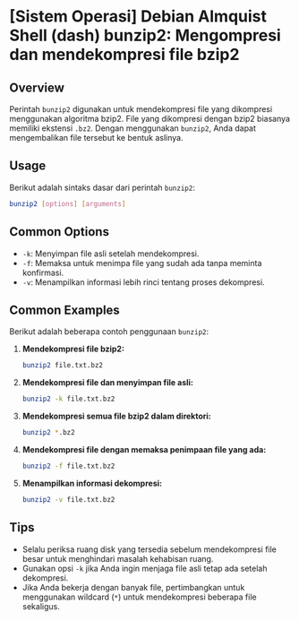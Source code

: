 # [Sistem Operasi] Debian Almquist Shell (dash) bunzip2: Mengompresi dan mendekompresi file bzip2

## Overview
Perintah `bunzip2` digunakan untuk mendekompresi file yang dikompresi menggunakan algoritma bzip2. File yang dikompresi dengan bzip2 biasanya memiliki ekstensi `.bz2`. Dengan menggunakan `bunzip2`, Anda dapat mengembalikan file tersebut ke bentuk aslinya.

## Usage
Berikut adalah sintaks dasar dari perintah `bunzip2`:

```bash
bunzip2 [options] [arguments]
```

## Common Options
- `-k`: Menyimpan file asli setelah mendekompresi.
- `-f`: Memaksa untuk menimpa file yang sudah ada tanpa meminta konfirmasi.
- `-v`: Menampilkan informasi lebih rinci tentang proses dekompresi.

## Common Examples
Berikut adalah beberapa contoh penggunaan `bunzip2`:

1. **Mendekompresi file bzip2:**
   ```bash
   bunzip2 file.txt.bz2
   ```

2. **Mendekompresi file dan menyimpan file asli:**
   ```bash
   bunzip2 -k file.txt.bz2
   ```

3. **Mendekompresi semua file bzip2 dalam direktori:**
   ```bash
   bunzip2 *.bz2
   ```

4. **Mendekompresi file dengan memaksa penimpaan file yang ada:**
   ```bash
   bunzip2 -f file.txt.bz2
   ```

5. **Menampilkan informasi dekompresi:**
   ```bash
   bunzip2 -v file.txt.bz2
   ```

## Tips
- Selalu periksa ruang disk yang tersedia sebelum mendekompresi file besar untuk menghindari masalah kehabisan ruang.
- Gunakan opsi `-k` jika Anda ingin menjaga file asli tetap ada setelah dekompresi.
- Jika Anda bekerja dengan banyak file, pertimbangkan untuk menggunakan wildcard (`*`) untuk mendekompresi beberapa file sekaligus.